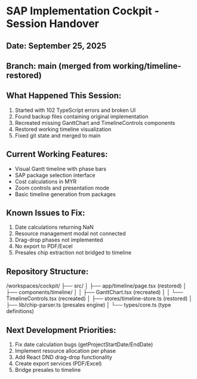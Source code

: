 # SAP Implementation Cockpit - Session Handover

## Date: September 25, 2025

## Branch: main (merged from working/timeline-restored)

## What Happened This Session:

1. Started with 102 TypeScript errors and broken UI
2. Found backup files containing original implementation
3. Recreated missing GanttChart and TimelineControls components
4. Restored working timeline visualization
5. Fixed git state and merged to main

## Current Working Features:

- Visual Gantt timeline with phase bars
- SAP package selection interface
- Cost calculations in MYR
- Zoom controls and presentation mode
- Basic timeline generation from packages

## Known Issues to Fix:

1. Date calculations returning NaN
2. Resource management modal not connected
3. Drag-drop phases not implemented
4. No export to PDF/Excel
5. Presales chip extraction not bridged to timeline

## Repository Structure:

/workspaces/cockpit/
├── src/
│ ├── app/timeline/page.tsx (restored)
│ ├── components/timeline/
│ │ ├── GanttChart.tsx (recreated)
│ │ └── TimelineControls.tsx (recreated)
│ ├── stores/timeline-store.ts (restored)
│ ├── lib/chip-parser.ts (presales engine)
│ └── types/core.ts (type definitions)

## Next Development Priorities:

1. Fix date calculation bugs (getProjectStartDate/EndDate)
2. Implement resource allocation per phase
3. Add React DND drag-drop functionality
4. Create export services (PDF/Excel)
5. Bridge presales to timeline
